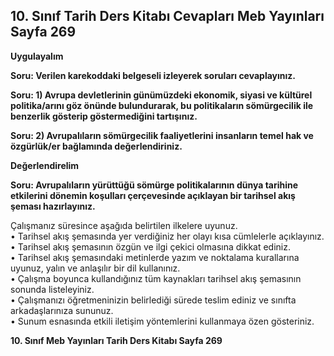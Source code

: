 ## 10. Sınıf Tarih Ders Kitabı Cevapları Meb Yayınları Sayfa 269

**Uygulayalım**

**Soru: Verilen karekoddaki belgeseli izleyerek soruları cevaplayınız.**

**Soru: 1) Avrupa devletlerinin günümüzdeki ekonomik, siyasi ve kültürel politika/arını göz önünde bulundurarak, bu politikaların sömürgecilik ile benzerlik gösterip göstermediğini tartışınız.**

**Soru: 2) Avrupalıların sömürgecilik faaliyetlerini insanların temel hak ve özgürlük/er bağlamında değerlendiriniz.**

**Değerlendirelim**

**Soru: Avrupalıların yürüttüğü sömürge politikalarının dünya tarihine etkilerini dönemin koşulları çerçevesinde açıklayan bir tarihsel akış şeması hazırlayınız.**

Çalışmanız süresince aşağıda belirtilen ilkelere uyunuz.  
 • Tarihsel akış şemasında yer verdiğiniz her olayı kısa cümlelerle açıklayınız.  
 • Tarihsel akış şemasının özgün ve ilgi çekici olmasına dikkat ediniz.  
 • Tarihsel akış şemasındaki metinlerde yazım ve noktalama kurallarına uyunuz, yalın ve anlaşılır bir dil kullanınız.  
 • Çalışma boyunca kullandığınız tüm kaynakları tarihsel akış şemasının sonunda listeleyiniz.  
 • Çalışmanızı öğretmeninizin belirlediği sürede teslim ediniz ve sınıfta arkadaşlarınıza sununuz.  
 • Sunum esnasında etkili iletişim yöntemlerini kullanmaya özen gösteriniz.

**10. Sınıf Meb Yayınları Tarih Ders Kitabı Sayfa 269**